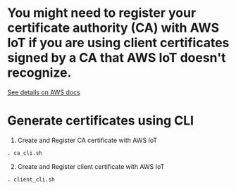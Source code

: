 # You might need to register your certificate authority (CA) with AWS IoT if you are using client certificates signed by a CA that AWS IoT doesn't recognize.

[See details on AWS docs](https://docs.aws.amazon.com/iot/latest/developerguide/manage-your-CA-certs.html)



# Generate certificates using CLI

1. Create and Register CA certificate with AWS IoT

```sh
. ca_cli.sh
```

2. Create and Register client certificate with AWS IoT

```sh
. client_cli.sh
```
